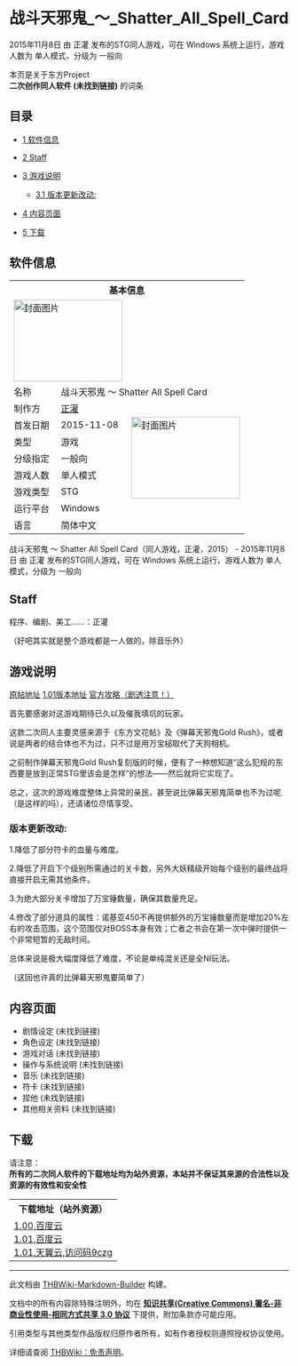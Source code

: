 # 战斗天邪鬼_～_Shatter_All_Spell_Card

<!-- source html: G:\repos\THBWiki-Markdown-Builder\THBWikiMarkdown\Temp\main\d\df\ns0%3A%E6%88%98%E6%96%97%E5%A4%A9%E9%82%AA%E9%AC%BC_%EF%BD%9E_Shatter_All_Spell_Card.html -->

2015年11月8日 由 正灌  发布的STG同人游戏，可在 Windows 系统上运行，游戏人数为 单人模式，分级为 一般向

本页是关于东方Project  
 **二次创作同人软件 (未找到链接)** 的词条
## 目录

- [1 软件信息](#软件信息)
- [2 Staff](#Staff)
- [3 游戏说明](#游戏说明)

  - [3.1 版本更新改动:](#版本更新改动:)



- [4 内容页面](#内容页面)
- [5 下载](#下载)




## 软件信息

<table><tbody><tr><th colspan="3">基本信息</th></tr><tr><td class="cover-artwork-mobile" colspan="2"><a href="./文件-战斗天邪鬼_～_Shatter_All_Spell_Card封面.jpg.md" class="image" title="封面图片"><img alt="封面图片" src="https://upload.thwiki.cc/thumb/1/17/%E6%88%98%E6%96%97%E5%A4%A9%E9%82%AA%E9%AC%BC_%EF%BD%9E_Shatter_All_Spell_Card%E5%B0%81%E9%9D%A2.jpg/196px-%E6%88%98%E6%96%97%E5%A4%A9%E9%82%AA%E9%AC%BC_%EF%BD%9E_Shatter_All_Spell_Card%E5%B0%81%E9%9D%A2.jpg" decoding="async" loading="lazy" width="196" height="147" srcset="https://upload.thwiki.cc/thumb/1/17/%E6%88%98%E6%96%97%E5%A4%A9%E9%82%AA%E9%AC%BC_%EF%BD%9E_Shatter_All_Spell_Card%E5%B0%81%E9%9D%A2.jpg/294px-%E6%88%98%E6%96%97%E5%A4%A9%E9%82%AA%E9%AC%BC_%EF%BD%9E_Shatter_All_Spell_Card%E5%B0%81%E9%9D%A2.jpg 1.5x, https://upload.thwiki.cc/thumb/1/17/%E6%88%98%E6%96%97%E5%A4%A9%E9%82%AA%E9%AC%BC_%EF%BD%9E_Shatter_All_Spell_Card%E5%B0%81%E9%9D%A2.jpg/392px-%E6%88%98%E6%96%97%E5%A4%A9%E9%82%AA%E9%AC%BC_%EF%BD%9E_Shatter_All_Spell_Card%E5%B0%81%E9%9D%A2.jpg 2x" data-file-width="1437" data-file-height="1079"></a></td>
</tr><tr><td class="label">名称</td><td colspan="2"> 战斗天邪鬼 ～ Shatter All Spell Card </td></tr><tr><td class="label">制作方</td><td><a href="./正灌.md" title="正灌">正灌</a></td><td class="cover-artwork" rowspan="7" style="min-width:196px;"><a href="./文件-战斗天邪鬼_～_Shatter_All_Spell_Card封面.jpg.md" class="image" title="封面图片"><img alt="封面图片" src="https://upload.thwiki.cc/thumb/1/17/%E6%88%98%E6%96%97%E5%A4%A9%E9%82%AA%E9%AC%BC_%EF%BD%9E_Shatter_All_Spell_Card%E5%B0%81%E9%9D%A2.jpg/196px-%E6%88%98%E6%96%97%E5%A4%A9%E9%82%AA%E9%AC%BC_%EF%BD%9E_Shatter_All_Spell_Card%E5%B0%81%E9%9D%A2.jpg" decoding="async" loading="lazy" width="196" height="147" srcset="https://upload.thwiki.cc/thumb/1/17/%E6%88%98%E6%96%97%E5%A4%A9%E9%82%AA%E9%AC%BC_%EF%BD%9E_Shatter_All_Spell_Card%E5%B0%81%E9%9D%A2.jpg/294px-%E6%88%98%E6%96%97%E5%A4%A9%E9%82%AA%E9%AC%BC_%EF%BD%9E_Shatter_All_Spell_Card%E5%B0%81%E9%9D%A2.jpg 1.5x, https://upload.thwiki.cc/thumb/1/17/%E6%88%98%E6%96%97%E5%A4%A9%E9%82%AA%E9%AC%BC_%EF%BD%9E_Shatter_All_Spell_Card%E5%B0%81%E9%9D%A2.jpg/392px-%E6%88%98%E6%96%97%E5%A4%A9%E9%82%AA%E9%AC%BC_%EF%BD%9E_Shatter_All_Spell_Card%E5%B0%81%E9%9D%A2.jpg 2x" data-file-width="1437" data-file-height="1079"></a></td>
</tr><tr><td class="label">首发日期</td><td>2015-11-08</td></tr><tr><td class="label">类型</td><td>游戏</td></tr><tr><td class="label">分级指定</td><td>一般向</td></tr><tr><td class="label">游戏人数</td><td>单人模式</td></tr><tr><td class="label">游戏类型</td><td>STG</td></tr><tr><td class="label">运行平台</td><td>Windows</td></tr><tr><td class="label">语言</td><td>简体中文</td></tr></tbody></table>

战斗天邪鬼 ～ Shatter All Spell Card（同人游戏，正灌，2015） - 2015年11月8日 由 正灌  发布的STG同人游戏，可在 Windows 系统上运行，游戏人数为 单人模式，分级为 一般向
## Staff
  
程序、编剧、美工……：正灌  

（好吧其实就是整个游戏都是一人做的，除音乐外）
  

## 游戏说明
  
[原帖地址](http://tieba.baidu.com/p/4146150206)
[1.01版本地址](https://tieba.baidu.com/p/5836451902)
[官方攻略（剧透注意！）](http://tieba.baidu.com/p/4186599443)
  


  
首先要感谢对这游戏期待已久以及催我填坑的玩家。  

这款二次同人主要灵感来源于《东方文花帖》及《弹幕天邪鬼Gold Rush》，或者说是两者的结合体也不为过，只不过是用万宝槌取代了天狗相机。  

之前制作弹幕天邪鬼Gold Rush复刻版的时候，便有了一种想知道“这么犯规的东西要是放到正常STG里该会是怎样”的想法——然后就将它实现了。  

总之，这次的游戏难度整体上异常的亲民，甚至说比弹幕天邪鬼简单也不为过呢（是这样的吗），还请诸位尽情享受。
  


### 版本更新改动:

  
1.降低了部分符卡的血量与难度。  

2.降低了开启下个级别所需通过的关卡数，另外大妖精级开始每个级别的最终战将直接开启无需其他条件。  

3.为绝大部分关卡增加了万宝锤数量，确保其数量充足。  

4.修改了部分道具的属性：诺基亚450不再提供额外的万宝锤数量而是增加20%左右的攻击范围，这个范围仅对BOSS本身有效；亡者之书会在第一次中弹时提供一个非常短暂的无敌时间。  

总体来说是极大幅度降低了难度，不论是单纯混关还是全NI玩法。  

  

（这回也许真的比弹幕天邪鬼要简单了）
  


## 内容页面
- 剧情设定 (未找到链接)
- 角色设定 (未找到链接)
- 游戏对话 (未找到链接)
- 操作与系统说明 (未找到链接)
- 音乐 (未找到链接)
- 符卡 (未找到链接)
- 捏他 (未找到链接)
- 其他相关资料 (未找到链接)

## 下载
  
请注意：  
 **所有的二次同人软件的下载地址均为站外资源，本站并不保证其来源的合法性以及资源的有效性和安全性** 
  


<table>

<tbody><tr>
<th>下载地址（站外资源）
</th></tr>
<tr>
<td><a rel="nofollow" class="external text" href="https://pan.baidu.com/s/1pJnGeD1">1.00,百度云</a><br><a rel="nofollow" class="external text" href="https://pan.baidu.com/s/1FIAxhHIaggld3yRAyFr9FA">1.01,百度云</a><br><a rel="nofollow" class="external text" href="https://cloud.189.cn/web/share?code=3aEryeM3YJjq">1.01,天翼云,访问码9czg</a>
</td></tr></tbody></table>


  
  

  





---

此文档由 [THBWiki-Markdown-Builder](https://github.com/Delsin-Yu/THBWiki-Markdown-Builder) 构建。

文档中的所有内容除特殊注明外，均在 [**知识共享(Creative Commons) 署名-非商业性使用-相同方式共享 3.0 协议**](https://creativecommons.org/licenses/by-sa/3.0/deed.zh-hans) 下提供，附加条款亦可能应用。

引用类型与其他类型作品版权归原作者所有，如有作者授权则遵照授权协议使用。

详细请查阅 [THBWiki：免责声明](https://thbwiki.cc/THBWiki:%E5%85%8D%E8%B4%A3%E5%A3%B0%E6%98%8E)。

